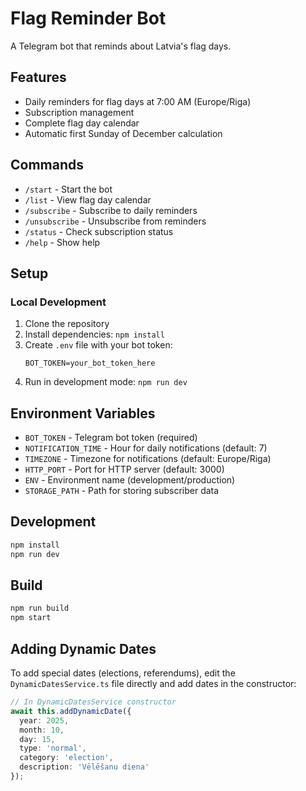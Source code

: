 # Flag Reminder Bot

A Telegram bot that reminds about Latvia's flag days.

## Features

- Daily reminders for flag days at 7:00 AM (Europe/Riga)
- Subscription management
- Complete flag day calendar
- Automatic first Sunday of December calculation

## Commands

- `/start` - Start the bot
- `/list` - View flag day calendar
- `/subscribe` - Subscribe to daily reminders
- `/unsubscribe` - Unsubscribe from reminders
- `/status` - Check subscription status
- `/help` - Show help

## Setup

### Local Development

1. Clone the repository
2. Install dependencies: `npm install`
3. Create `.env` file with your bot token:
   ```
   BOT_TOKEN=your_bot_token_here
   ```
4. Run in development mode: `npm run dev`

## Environment Variables

- `BOT_TOKEN` - Telegram bot token (required)
- `NOTIFICATION_TIME` - Hour for daily notifications (default: 7)
- `TIMEZONE` - Timezone for notifications (default: Europe/Riga)
- `HTTP_PORT` - Port for HTTP server (default: 3000)
- `ENV` - Environment name (development/production)
- `STORAGE_PATH` - Path for storing subscriber data

## Development

```bash
npm install
npm run dev
```

## Build

```bash
npm run build
npm start
```

## Adding Dynamic Dates

To add special dates (elections, referendums), edit the `DynamicDatesService.ts` file directly and add dates in the constructor:

```typescript
// In DynamicDatesService constructor
await this.addDynamicDate({
  year: 2025,
  month: 10,
  day: 15,
  type: 'normal',
  category: 'election',
  description: 'Vēlēšanu diena'
});
```